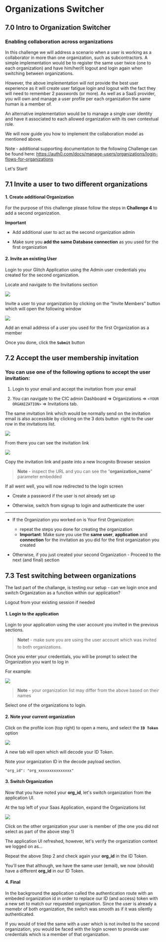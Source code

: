 # Organizations Switcher

## 7.0 Intro to Organization Switcher


### Enabling collaboration across organizations

In this challenge we will address a scenario when a user is working as a collaborator in more than one organization, such as subcontractors. A simple implementation would be to register the same user twice (one to each organization) and have him/her/it logout and login again when switching between organizations. 


However, the above implementation will not provide the best user experience as it will create user fatigue login and logout with the fact they will need to remember 2 passwords (or more). As well as a SaaS provider, you will own and manage a user profile per each organization the same human is a member of.


An alternative implementation would be to manage a single user identity and have it associated to each allowed organization with its own contextual role.


We will now guide you how to implement the collaboration model as mentioned above.


Note - additional supporting documentation to the following Challenge can be found here: https://auth0.com/docs/manage-users/organizations/login-flows-for-organizations


Let's Start!


## 7.1 Invite a user to two different organizations

#### 1. Create additional Organization
For the purpose of this challenge please follow the steps in **Challenge 4** to add a second organization.

**Important**
- Add additional user to act as the second organization admin

- Make sure you **add the same Database connection** as you used for the first organization


#### 2. Invite an existing User
Login to your Glitch Application using the Admin user credentials you created for the second organization.


Locate and navigate to the Invitations section


![](https://github.com/lerer/cic2-workshop/blob/main/images/007/users-n-roles.png?raw=true)   



Invite a user to your organization by clicking on the “Invite Members” button which will open the following window


![](https://github.com/lerer/cic2-workshop/blob/main/images/007/invite-user.png?raw=true)   



Add an email address of a user you used for the first Organization as a member

Once you done, click the **`Submit`** button




## 7.2 Accept the user membership invitation

### You can use one of the following options to accept the user invitation:
1. Login to your email and accept the invitation from your email


2. You can navigate to the CIC admin Dashboard => Organizations => `<YOUR ORGANIZATION>` => Invitations tab.
   

The same invitation link which would be normally send on the invitation email is also accessible by clicking on the 3 dots button  right to the user row in the invitations list.


![](https://github.com/lerer/cic2-workshop/blob/main/images/007/three-dots.png?raw=true)   


From there you can see the invitation link


![](https://github.com/lerer/cic2-workshop/blob/main/images/007/invite-url.png?raw=true)   


Copy the invitation link and paste into a new Incognito Browser session


> **Note** - inspect the URL and you can see the “**organization_name**” parameter embedded 



If all went well, you will now redirected to the login screen 
- Create a password if the user is not already set up

- Otherwise, switch from signup to login and authenticate the user

----

- If the Organization you worked on is Your first Organization:
  - repeat the steps you done for creating the organization
  - **Important**: Make sure you use the **same user**, **application** and **connection** for the invitation as you did for the first organization you created

- Otherwise, if you just created your second Organization - Proceed to the next (and final) section


## 7.3 Test switching between organizations

The last part of the challange, is testing our setup - can we login once and switch Organization as a function within our application?


Logout from your existing session if needed


#### 1. Login to the application	

Login to your application using the user account you invited in the previous sections.


> **Note**:exclamation: - make sure you are using the user account which was invited to both organizations.

Once you enter your credentials, you will be prompt to select the Organization you want to log in

For example:


![](https://github.com/lerer/cic2-workshop/blob/main/images/007/select-org.png?raw=true)   



> **Note** - your organization list may differ from the above based on their names
    
Select one of the organizations to login.


#### 2. Note your current organization
Click on the profile icon (top right) to open a menu, and select the **`ID Token`** option


![](https://github.com/lerer/cic2-workshop/blob/main/images/007/id-token-link.png?raw=true)   


A new tab will open which will decode your ID Token.


Note your organization ID in the decode payload section.
```
"org_id": "org_xxxxxxxxxxxxxxx"
```

#### 3. Switch Organization
Now that you have noted your **org_id**, let's switch organization from the application UI.


At the top left of your Saas Application, expand the Organizations list


![](https://github.com/lerer/cic2-workshop/blob/main/images/007/inline-select-org.png?raw=true)   


Click on the other organization your user is member of (the one you did not select as part of the above step 1)


The application UI refreshed, however, let's verify the organization context we logged on as...


Repeat the above Step 2 and check again your **org_id** in the ID Token.


You'll see that although, we have the same user (email), we now (should) have a different **org_id** in our ID Token.

#### 4. Final
In the background the application called the authentication route with an embeded organization id in order to replace our ID (and access) token with a new set to match our requested organization. Since the user is already a memebr of both organization, the switch was smooth as if it was silently authenticated.


If you would of tried the same with a user which is not invited to the second organization, you would be faced with the login screen to provide user credentials which is a member of that organization. 
 
